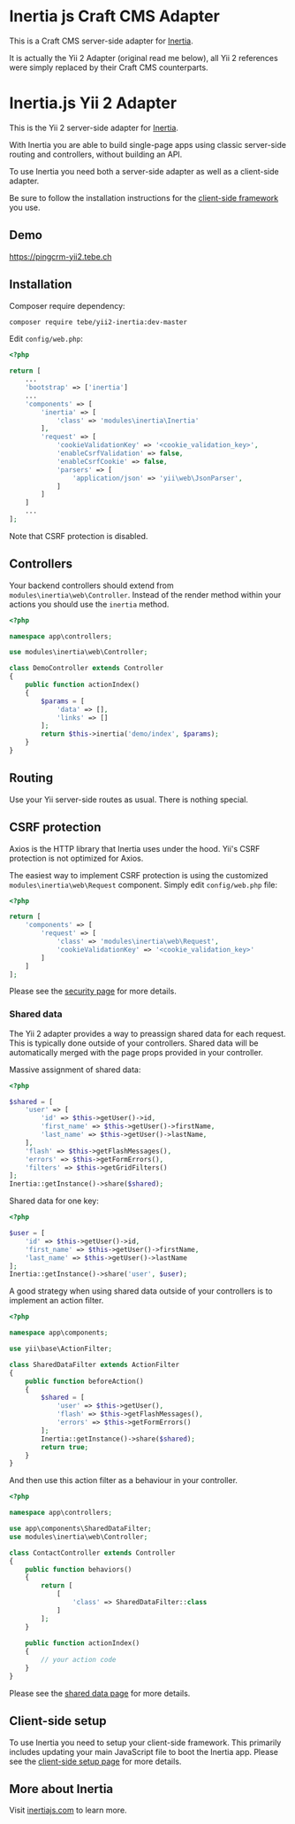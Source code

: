 # Inertia js Craft CMS Adapter

This is a Craft CMS server-side adapter for [Inertia](https://inertiajs.com).

It is actually the Yii 2 Adapter (original read me below), all Yii 2 references were simply replaced by their Craft CMS counterparts.


# Inertia.js Yii 2 Adapter

This is the Yii 2 server-side adapter for [Inertia](https://inertiajs.com).

With Inertia you are able to build single-page apps using classic server-side routing and controllers, without building an API. 

To use Inertia you need both a server-side adapter as well as a client-side adapter.
 
Be sure to follow the installation instructions for the [client-side framework](https://inertiajs.com/client-side-setup) you use.

## Demo

<https://pingcrm-yii2.tebe.ch>

## Installation

Composer require dependency:

```sh
composer require tebe/yii2-inertia:dev-master
```

Edit `config/web.php`:

```php
<?php

return [
    ...
    'bootstrap' => ['inertia']
    ...
    'components' => [
        'inertia' => [
            'class' => 'modules\inertia\Inertia'
        ],
        'request' => [
            'cookieValidationKey' => '<cookie_validation_key>',
            'enableCsrfValidation' => false,
            'enableCsrfCookie' => false,
            'parsers' => [
                'application/json' => 'yii\web\JsonParser',
            ]            
        ]      
    ]
    ...
];   
```

Note that CSRF protection is disabled.

## Controllers

Your backend controllers should extend from `modules\inertia\web\Controller`.
Instead of the render method within your actions you should use the `inertia` method. 

```php
<?php

namespace app\controllers;

use modules\inertia\web\Controller;

class DemoController extends Controller
{
    public function actionIndex()
    {
        $params = [
            'data' => [],
            'links' => []
        ];
        return $this->inertia('demo/index', $params);
    }
}
```

## Routing

Use your Yii server-side routes as usual. 
There is nothing special.

## CSRF protection

Axios is the HTTP library that Inertia uses under the hood.
Yii's CSRF protection is not optimized for Axios.

The easiest way to implement CSRF protection is using the customized `modules\inertia\web\Request` component. 
Simply edit `config/web.php` file:
 
 ```php
 <?php
 
 return [
     'components' => [
         'request' => [
             'class' => 'modules\inertia\web\Request',             
             'cookieValidationKey' => '<cookie_validation_key>'
         ]      
     ]
 ];   
 ```

Please see the [security page](https://inertiajs.com/security) for more details.

### Shared data

The Yii 2 adapter provides a way to preassign shared data for each request. 
This is typically done outside of your controllers. 
Shared data will be automatically merged with the page props provided in your controller.

Massive assignment of shared data:  

```php
<?php

$shared = [
    'user' => [
        'id' => $this->getUser()->id,
        'first_name' => $this->getUser()->firstName,
        'last_name' => $this->getUser()->lastName,
    ],
    'flash' => $this->getFlashMessages(),
    'errors' => $this->getFormErrors(),
    'filters' => $this->getGridFilters()
];
Inertia::getInstance()->share($shared);
```

Shared data for one key:

```php
<?php

$user = [
    'id' => $this->getUser()->id,
    'first_name' => $this->getUser()->firstName,
    'last_name' => $this->getUser()->lastName
];
Inertia::getInstance()->share('user', $user);
```

A good strategy when using shared data outside of your controllers is to implement an action filter.

```php
<?php

namespace app\components;

use yii\base\ActionFilter;

class SharedDataFilter extends ActionFilter
{
    public function beforeAction()
    {
        $shared = [
            'user' => $this->getUser(),
            'flash' => $this->getFlashMessages(),
            'errors' => $this->getFormErrors()
        ];
        Inertia::getInstance()->share($shared);
        return true;
    }
}    
```

And then use this action filter as a behaviour in your controller.

```php
<?php

namespace app\controllers;

use app\components\SharedDataFilter;
use modules\inertia\web\Controller;

class ContactController extends Controller
{
    public function behaviors()
    {
        return [
            [
                'class' => SharedDataFilter::class
            ]
        ];
    }
    
    public function actionIndex()
    {
        // your action code
    }
}
```

Please see the [shared data page](https://inertiajs.com/shared-data) for more details.

## Client-side setup

To use Inertia you need to setup your client-side framework. 
This primarily includes updating your main JavaScript file to boot the Inertia app. 
Please see the [client-side setup page](https://inertiajs.com/client-side-setup) for more details.

## More about Inertia

Visit [inertiajs.com](https://inertiajs.com/) to learn more.

